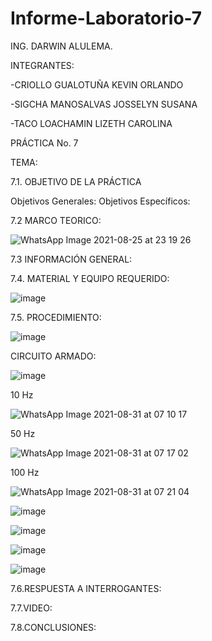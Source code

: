 # Informe-Laboratorio-7
ING. DARWIN ALULEMA.

INTEGRANTES:

-CRIOLLO GUALOTUÑA KEVIN ORLANDO

-SIGCHA MANOSALVAS JOSSELYN SUSANA

-TACO LOACHAMIN LIZETH CAROLINA

PRÁCTICA No. 7

TEMA: 

7.1. OBJETIVO DE LA PRÁCTICA

Objetivos Generales:
Objetivos Específicos:


7.2 MARCO TEORICO:

![WhatsApp Image 2021-08-25 at 23 19 26](https://user-images.githubusercontent.com/85263529/131383412-9875a380-7d21-4d05-9014-72e39f9b417d.jpeg)


7.3 INFORMACIÓN GENERAL:

7.4. MATERIAL Y EQUIPO REQUERIDO:

![image](https://user-images.githubusercontent.com/85263529/131426863-1b42ee09-5e02-4c56-9340-5d4b87a65330.png)


7.5. PROCEDIMIENTO:

![image](https://user-images.githubusercontent.com/85263529/131426886-f1b5b5b1-e7a7-4a7a-954c-8b1d8eb10254.png)

CIRCUITO ARMADO:

![image](https://user-images.githubusercontent.com/85263529/131446446-690354e9-8e21-4d0f-a7fa-2dd889164251.png)



10 Hz

![WhatsApp Image 2021-08-31 at 07 10 17](https://user-images.githubusercontent.com/85263529/131502905-33f6d561-b112-476b-a3c8-be0019a44b8b.jpeg)

50 Hz

![WhatsApp Image 2021-08-31 at 07 17 02](https://user-images.githubusercontent.com/85263529/131503218-af3e6cba-7fbb-4379-996c-198c1b4cef35.jpeg)

100 Hz

![WhatsApp Image 2021-08-31 at 07 21 04](https://user-images.githubusercontent.com/85263529/131503333-61f2521b-ff58-46c8-a548-8b61b0693765.jpeg)




![image](https://user-images.githubusercontent.com/85263529/131426905-d304d82d-1ebe-4906-be89-3634439347ef.png)


![image](https://user-images.githubusercontent.com/85263529/131427051-8b8681ea-8496-4c44-8193-cdde1628da3f.png)


![image](https://user-images.githubusercontent.com/85263529/131427197-14c55ef4-df35-401a-b12f-d5ed3f1de408.png)


![image](https://user-images.githubusercontent.com/85263529/131427210-0dabce1a-61e6-4c5a-8150-c7576e46ab1e.png)




7.6.RESPUESTA A INTERROGANTES:

7.7.VIDEO:



7.8.CONCLUSIONES:





